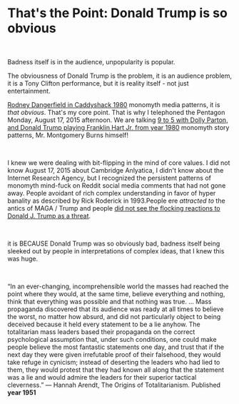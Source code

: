 # That's the Point: Donald Trump is so obvious

&nbsp;

Badness itself is in the audience, unpopularity is popular.

The obviousness of Donald Trump is the problem, it is an audience problem, it is a Tony Clifton performance, but it is reality itself - not just entertainment.

[Rodney Dangerfield in Caddyshack 1980](https://www.youtube.com/watch?v=UGkyFs_SkIk) monomyth media patterns, it is *that obvious*. That's my core point. That is why I telephoned the Pentagon Monday, August 17, 2015 afternoon. We are talking [9 to 5 with Dolly Parton, and Donald Trump playing Franklin Hart Jr. from year 1980](https://www.youtube.com/watch?v=tqwmyq9XGVU) monomyth story patterns, Mr. Montgomery Burns himself!

&nbsp;

I knew we were dealing with bit-flipping in the mind of core values. I did not know August 17, 2015 about Cambridge Anlyatica, I didn't know about the Internet Research Agency, but I recognized the persistent patterns of monomyth mind-fuck on Reddit social media comments that had not gone away. People avoidant of rich complex understanding in favor of hyper banality as described by Rick Roderick in 1993.People ere *attracted to* the antics of MAGA / Trump and people [did not see the flocking reactions to Donald J. Trump as a threat](https://www.youtube.com/watch?v=09maaUaRT4M).

&nbsp;

it is BECAUSE Donald Trump was so obviously bad, badness itself being sleeked out by people in interpretations of complex ideas, that I knew this was huge.

&nbsp;

“In an ever-changing, incomprehensible world the masses had reached the point where they would, at the same time, believe everything and nothing, think that everything was possible and that nothing was true. ... Mass propaganda discovered that its audience was ready at all times to believe the worst, no matter how absurd, and did not particularly object to being deceived because it held every statement to be a lie anyhow. The totalitarian mass leaders based their propaganda on the correct psychological assumption that, under such conditions, one could make people believe the most fantastic statements one day, and trust that if the next day they were given irrefutable proof of their falsehood, they would take refuge in cynicism; instead of deserting the leaders who had lied to them, they would protest that they had known all along that the statement was a lie and would admire the leaders for their superior tactical cleverness.”
― Hannah Arendt, The Origins of Totalitarianism. Published **year 1951**

